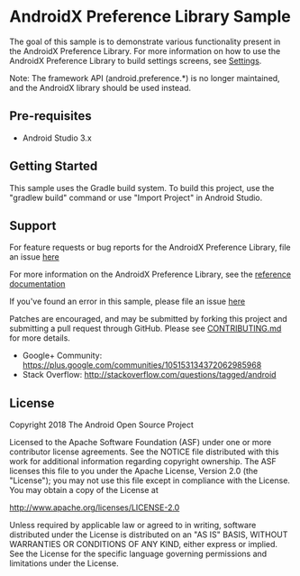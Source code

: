 AndroidX Preference Library Sample
=====================================

The goal of this sample is to demonstrate various functionality present in the AndroidX Preference
Library. For more information on how to use the AndroidX Preference Library to build settings
screens, see [Settings](https://developer.android.com/guide/topics/ui/settings/).

Note: The framework API (android.preference.*) is no longer maintained, and the AndroidX library
should be used instead.

Pre-requisites
--------------

- Android Studio 3.x

Getting Started
---------------

This sample uses the Gradle build system. To build this project, use the
"gradlew build" command or use "Import Project" in Android Studio.

Support
-------

For feature requests or bug reports for the AndroidX Preference Library, file an issue
[here](https://issuetracker.google.com/issues/new?component=460913)

For more information on the AndroidX Preference Library, see the
[reference documentation](https://developer.android.com/reference/androidx/preference/package-summary)

If you've found an error in this sample, please file an issue
[here](https://github.com/googlesamples/android-preferences/issues)

Patches are encouraged, and may be submitted by forking this project and
submitting a pull request through GitHub. Please see [CONTRIBUTING.md](CONTRIBUTING.md) for more
details.

- Google+ Community: https://plus.google.com/communities/105153134372062985968
- Stack Overflow: http://stackoverflow.com/questions/tagged/android

License
-------

Copyright 2018 The Android Open Source Project

Licensed to the Apache Software Foundation (ASF) under one or more contributor
license agreements.  See the NOTICE file distributed with this work for
additional information regarding copyright ownership.  The ASF licenses this
file to you under the Apache License, Version 2.0 (the "License"); you may not
use this file except in compliance with the License.  You may obtain a copy of
the License at

  http://www.apache.org/licenses/LICENSE-2.0

Unless required by applicable law or agreed to in writing, software
distributed under the License is distributed on an "AS IS" BASIS, WITHOUT
WARRANTIES OR CONDITIONS OF ANY KIND, either express or implied.  See the
License for the specific language governing permissions and limitations under
the License.